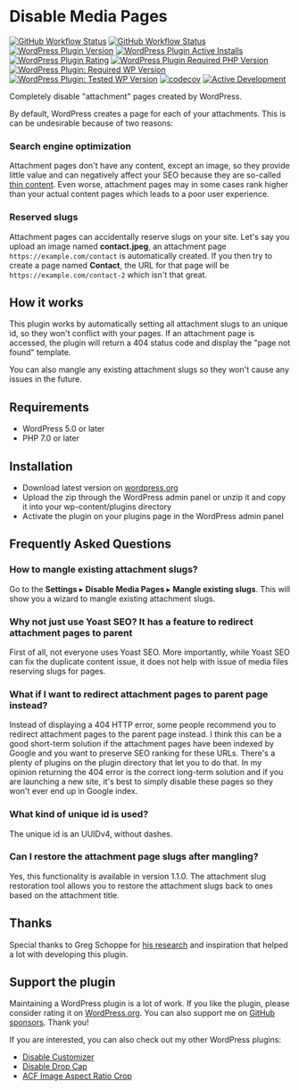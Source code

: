 # Disable Media Pages

[![GitHub Workflow Status](https://img.shields.io/github/workflow/status/joppuyo/disable-media-pages/Build?logo=github)](https://github.com/joppuyo/disable-media-pages/actions?query=workflow%3ABuild)
[![GitHub Workflow Status](https://img.shields.io/github/workflow/status/joppuyo/disable-media-pages/Test?label=tests&logo=github)](https://github.com/joppuyo/disable-media-pages/actions?query=workflow%3ATest)
[![WordPress Plugin Version](https://img.shields.io/wordpress/plugin/v/disable-media-pages?logo=wordpress)](https://wordpress.org/plugins/disable-media-pages/)
[![WordPress Plugin Active Installs](https://img.shields.io/wordpress/plugin/installs/disable-media-pages?logo=wordpress)](https://wordpress.org/plugins/disable-media-pages/)
[![WordPress Plugin Rating](https://img.shields.io/wordpress/plugin/stars/disable-media-pages?logo=wordpress)](https://wordpress.org/plugins/disable-media-pages/)
[![WordPress Plugin Required PHP Version](https://img.shields.io/wordpress/plugin/required-php/disable-media-pages)](https://wordpress.org/plugins/disable-media-pages/)
[![WordPress Plugin: Required WP Version](https://img.shields.io/wordpress/plugin/wp-version/disable-media-pages?label=required&logo=wordpress)](https://wordpress.org/plugins/disable-media-pages/)
[![WordPress Plugin: Tested WP Version](https://img.shields.io/badge/dynamic/json?label=tested&logo=wordpress&prefix=v&color=green&query=%24.tested&url=https%3A%2F%2Fapi.wordpress.org%2Fplugins%2Finfo%2F1.0%2Fdisable-media-pages.json)](https://wordpress.org/plugins/disable-media-pages/)
[![codecov](https://codecov.io/gh/joppuyo/disable-media-pages/branch/master/graph/badge.svg?token=OKOGFRYYJ5)](https://codecov.io/gh/joppuyo/disable-media-pages)
[![Active Development](https://img.shields.io/badge/Maintenance%20Level-Actively%20Developed-brightgreen.svg)](https://gist.github.com/cheerfulstoic/d107229326a01ff0f333a1d3476e068d)

Completely disable "attachment" pages created by WordPress.

By default, WordPress creates a page for each of your attachments. This is can be undesirable because of two reasons:

### Search engine optimization

Attachment pages don't have any content, except an image, so they provide little value and can negatively affect your SEO because they are so-called [thin content](https://developers.google.com/search/docs/advanced/guidelines/thin-content). Even worse, attachment pages may in some cases rank higher than your actual content pages which leads to a poor user experience.

### Reserved slugs

Attachment pages can accidentally reserve slugs on your site. Let's say you upload an image named **contact.jpeg**, an attachment page `https://example.com/contact` is automatically created. If you then try to create a page named **Contact**, the URL for that page will be `https://example.com/contact-2` which isn't that great.

## How it works

This plugin works by automatically setting all attachment slugs to an unique id, so they won't conflict with your pages. If an attachment page is accessed, the plugin will return a 404 status code and display the "page not found" template.

You can also mangle any existing attachment slugs so they won't cause any issues in the future.

## Requirements

* WordPress 5.0 or later
* PHP 7.0 or later

## Installation

* Download latest version on [wordpress.org](https://wordpress.org/plugins/disable-media-pages/)
* Upload the zip through the WordPress admin panel or unzip it and copy it into your wp-content/plugins directory
* Activate the plugin on your plugins page in the WordPress admin panel

## Frequently Asked Questions

### How to mangle existing attachment slugs?

Go to the **Settings** ▸ **Disable Media Pages** ▸ **Mangle existing slugs**. This will show you a wizard to mangle existing attachment slugs.

### Why not just use Yoast SEO? It has a feature to redirect attachment pages to parent

First of all, not everyone uses Yoast SEO. More importantly, while Yoast SEO can fix the duplicate content issue, it does not help with issue of media files reserving slugs for pages.

### What if I want to redirect attachment pages to parent page instead?

Instead of displaying a 404 HTTP error, some people recommend you to redirect attachment pages to the parent page instead. I think this can be a good short-term solution if the attachment pages have been indexed by Google and you want to preserve SEO ranking for these URLs. There's a plenty of plugins on the plugin directory that let you to do that. In my opinion returning the 404 error is the correct long-term solution and if you are launching a new site, it's best to simply disable these pages so they won't ever end up in Google index.

### What kind of unique id is used?

The unique id is an UUIDv4, without dashes.

### Can I restore the attachment page slugs after mangling?

Yes, this functionality is available in version 1.1.0. The attachment slug restoration tool allows you to restore the attachment slugs back to ones based on the attachment title.

## Thanks

Special thanks to Greg Schoppe for [his research](https://gschoppe.com/wordpress/disable-attachment-pages/) and inspiration that helped a lot with developing this plugin.

## Support the plugin

Maintaining a WordPress plugin is a lot of work. If you like the plugin, please consider rating it on [WordPress.org](https://wordpress.org/support/plugin/disable-media-pages/reviews/#new-post). You can also support me on [GitHub sponsors](https://github.com/sponsors/joppuyo). Thank you!

If you are interested, you can also check out my other WordPress plugins:

* [Disable Customizer](https://wordpress.org/plugins/customizer-disabler/)
* [Disable Drop Cap](https://wordpress.org/plugins/disable-drop-cap/)
* [ACF Image Aspect Ratio Crop](https://wordpress.org/plugins/acf-image-aspect-ratio-crop/)

